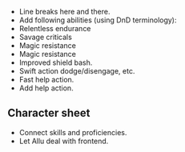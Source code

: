 - Line breaks here and there.
- Add following abilities (using DnD terminology):
 - Relentless endurance
 - Savage criticals
 - Magic resistance
 - Magic resistance
 - Improved shield bash.
 - Swift action dodge/disengage, etc.
 - Fast help action.
- Add help action.

## Character sheet
- Connect skills and proficiencies.
- Let Allu deal with frontend.
